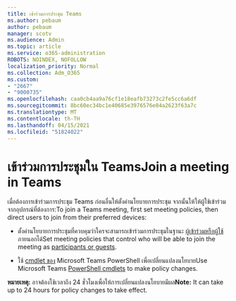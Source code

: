 ```yaml
---
title: เข้าร่วมการประชุม Teams
ms.author: pebaum
author: pebaum
manager: scotv
ms.audience: Admin
ms.topic: article
ms.service: o365-administration
ROBOTS: NOINDEX, NOFOLLOW
localization_priority: Normal
ms.collection: Adm_O365
ms.custom:
- "2667"
- "9000735"
ms.openlocfilehash: caa0cb4aa9a76cf1e18eafb73273c2fe5cc6a6df
ms.sourcegitcommit: 8bc60ec34bc1e40685e3976576e04a2623f63a7c
ms.translationtype: MT
ms.contentlocale: th-TH
ms.lasthandoff: 04/15/2021
ms.locfileid: "51824022"
---
```

# <a name="join-a-meeting-in-teams"></a><span data-ttu-id="b61da-102">เข้าร่วมการประชุมใน Teams</span><span class="sxs-lookup"><span data-stu-id="b61da-102">Join a meeting in Teams</span></span>

<span data-ttu-id="b61da-103">เมื่อต้องการเข้าร่วมการประชุม Teams ก่อนอื่นให้ตั้งค่านโยบายการประชุม จากนั้นให้ให้ผู้ใช้เข้าร่วมจากอุปกรณ์ที่ต้องการ:</span><span class="sxs-lookup"><span data-stu-id="b61da-103">To join a Teams meeting, first set meeting policies, then direct users to join from their preferred devices:</span></span>

- <span data-ttu-id="b61da-104">ตั้งค่านโยบายการประชุมที่ควบคุมว่าใครจะสามารถเข้าร่วมการประชุมในฐานะ [ผู้เข้าร่วมหรือผู้ใช้](https://docs.microsoft.com/microsoftteams/meeting-policies-in-teams#meeting-policy-settings---participants--guests)ภายนอกได้</span><span class="sxs-lookup"><span data-stu-id="b61da-104">Set meeting policies that control who will be able to join the meeting as [participants or guests](https://docs.microsoft.com/microsoftteams/meeting-policies-in-teams#meeting-policy-settings---participants--guests).</span></span> 

- <span data-ttu-id="b61da-105">ใช้ [cmdlet ของ](https://docs.microsoft.com/microsoftteams/teams-powershell-overview) Microsoft Teams PowerShell เพื่อเปลี่ยนแปลงนโยบาย</span><span class="sxs-lookup"><span data-stu-id="b61da-105">Use Microsoft Teams [PowerShell cmdlets](https://docs.microsoft.com/microsoftteams/teams-powershell-overview) to make policy changes.</span></span>    

<span data-ttu-id="b61da-106">**หมายเหตุ:** อาจต้องใช้เวลาถึง 24 ชั่วโมงเพื่อให้การเปลี่ยนแปลงนโยบายมีผล</span><span class="sxs-lookup"><span data-stu-id="b61da-106">**Note:** It can take up to 24 hours for policy changes to take effect.</span></span>